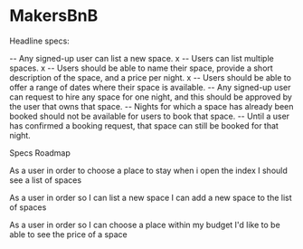# MakersBnB

Headline specs: 

-- Any signed-up user can list a new space. x
-- Users can list multiple spaces. x
-- Users should be able to name their space, provide a short description of the space, and a price per night. x
-- Users should be able to offer a range of dates where their space is available. 
-- Any signed-up user can request to hire any space for one night, and this should be approved by the user that owns that space.
-- Nights for which a space has already been booked should not be available for users to book that space.
-- Until a user has confirmed a booking request, that space can still be booked for that night.

Specs Roadmap

As a user
in order to choose a place to stay
when i open the index I should see a list of spaces

As a user
in order so I can list a new space
I can add a new space to the list of spaces

As a user
in order so I can choose a place within my budget
I'd like to be able to see the price of a space

